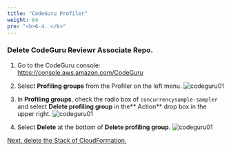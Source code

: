 ```yaml
---
title: "CodeGuru Profiler"
weight: 64
pre: "<b>6-4. </b>"
---
```

 
### Delete CodeGuru Reviewr Associate Repo.

1. Go to the CodeGuru console: https://console.aws.amazon.com/CodeGuru

1. Select **Profiling groups** from the Profiler on the left menu.
    ![codeguru01](/images/codeguru-profiler-select.png)


1. In **Profiling groups**, check the radio box of `concurrencysample-sampler` and select **Delete profiling group** in the** Action** drop box in the upper right.
    ![codeguru01](/images/clear-codeguru-profiler-select.png)

1. Select **Delete** at the bottom of **Delete profiling group**.
    ![codeguru01](/images/clear-codeguruprofiler-select-fin.png)

[Next, delete the Stack of CloudFormation.](/en/cleanup/cloudformation)
